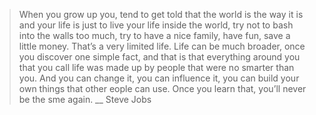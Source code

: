 > When you grow up you, tend to get told that the world is the way it is and your 
life is just to live your life inside the world, try not to bash into the walls 
too much, try to have a nice family, have fun, save a little money. That’s a very
limited life. Life can be much broader, once you discover one simple fact, and 
that is that everything around you that you call life was made up by people that 
were no smarter than you. And you can change it, you can influence it, you can 
build your own things that other eople can use. Once you learn that, you’ll never 
be the sme again.
__ Steve Jobs
